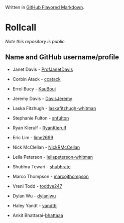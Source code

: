 Written in [GitHub Flavored Markdown](https://help.github.com/articles/github-flavored-markdown).

Rollcall
========

_Note this repository is public._

Name and GitHub username/profile
--------------------------------
* Janet Davis - [ProfJanetDavis](https://github.com/ProfJanetDavis)

* Corbin Atack - [ccatack](https://github.com/ccatack)
* Errol Bucy - [KauBoui](https://github.com/KauBoui)
* Jeremy Davis - [DavisJeremy](https://github.com/DavisJeremy)
* Laska Fitzhugh - [laskafitzhugh-whitman](https://github.com/laskafitzhugh-whitman)
* Stephanie Fulton - [snfulton](https://github.com/snfulton)
* Ryan Kierulf - [RyanKierulf](https://github.com/RyanKierulf)
* Eric Lim - [lime2699](https://github.com/lime2699)
* Nick McClellan - [NickRMcCellan](https://github.com/NickRMcCellan)
* Leila Peterson - [leilapeterson-whitman](https://github.com/leilapeterson-whitman)
* Shubhra Tewari - [shubhrate](https://github.com/shubhrate)
* Marco Thompson - [marcojthompson](https://github.com/marcojthompson)
* Vreni Todd - [toddve247](http://github.com/toddve247)
* Dylan Wu - [dylanjwu](https://github.com/dylanjwu)
* Haley Yandt - [yandthj](https://github.com/yandthj)
* Ankit Bhattarai-[bhattaaa](https://github.com/bhattaaa)
